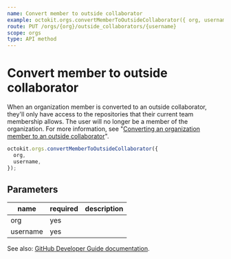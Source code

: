 ```yaml
---
name: Convert member to outside collaborator
example: octokit.orgs.convertMemberToOutsideCollaborator({ org, username })
route: PUT /orgs/{org}/outside_collaborators/{username}
scope: orgs
type: API method
---
```


# Convert member to outside collaborator

When an organization member is converted to an outside collaborator, they'll only have access to the repositories that their current team membership allows. The user will no longer be a member of the organization. For more information, see "[Converting an organization member to an outside collaborator](https://help.github.com/articles/converting-an-organization-member-to-an-outside-collaborator/)".

```js
octokit.orgs.convertMemberToOutsideCollaborator({
  org,
  username,
});
```

## Parameters

<table>
  <thead>
    <tr>
      <th>name</th>
      <th>required</th>
      <th>description</th>
    </tr>
  </thead>
  <tbody>
    <tr><td>org</td><td>yes</td><td>

</td></tr>
<tr><td>username</td><td>yes</td><td>

</td></tr>
  </tbody>
</table>

See also: [GitHub Developer Guide documentation](https://developer.github.com/v3/orgs/outside_collaborators/#convert-member-to-outside-collaborator).
